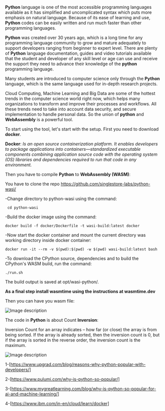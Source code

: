  **Python** language is one of the most accessible programming languages available as it has simplified and uncomplicated syntax which puts more emphasis on natural language. Because of its ease of learning and use, **Python**  codes can be easily written and run much faster than other programming languages.

**Python**  was created over 30 years ago, which is a long time for any programming language community to grow and mature adequately to support developers ranging from beginner to expert level. There are plenty of  **Python** language documentation, guides and video tutorials available that the student and developer of any skill level or age can use and receive the support they need to advance their knowledge of the **python** programming language.

Many students are introduced to computer science only through the **Python** language, which is the same language used for in-depth research projects.

Cloud Computing, Machine Learning and Big Data are some of the hottest trends in the computer science world right now, which helps many organizations to transform and improve their processes and workflows. All these trends need to take into account data security, and secure implementation to handle personal data. So the union of **python** and **WebAssembly** is a powerful tool.

  To start using the tool, let's start with the setup. 
First you need to download **docker**.

**Docker**: _Is an open source containerization platform. It enables developers to package applications into containers—standardized executable components combining application source code with the operating system (OS) libraries and dependencies required to run that code in any environment._


Then you have to compile **Python** to **WebAssembly (WASM)**:

You have to  clone the repo https://github.com/singlestore-labs/python-wasi/

-Change directory to python-wasi using the command:

` cd python-wasi`

-Build the docker image using the command: 


`docker build -f docker/Dockerfile -t wasi-build:latest docker`


-Now start the docker container and mount the current directory was working directory inside docker container:

`docker run -it --rm -v $(pwd):$(pwd) -w $(pwd) wasi-build:latest bash`


-To download the CPython source, dependencies and to build the CPython's WASM build, run the command:

`./run.sh`


The build output is saved at opt/wasi-python/.

**As a final step install wasmtime using the instructions at wasmtime.dev**

Then you can have you wasm file: 


![Image description](https://www.wasm.builders/remoteimages/uploads/articles/o4hb7ysrw1xmbu43s8wr.png)

The code in **Python** is about Count **Inversion**: 

  Inversion Count for an array indicates – how far (or close) the array is from being sorted. If the array is already sorted, then the inversion count is 0, but if the array is sorted in the reverse order, the inversion count is the maximum. 

![Image description](https://www.wasm.builders/remoteimages/uploads/articles/akeqgb9z7mcmpejd8rug.png)










1-[https://www.upgrad.com/blog/reasons-why-python-popular-with-developers/]

2-[https://www.pulumi.com/why-is-python-so-popular/]

3-[https://www.mygreatlearning.com/blog/why-is-python-so-popular-for-ai-and-machine-learning/]

4-[https://www.ibm.com/in-en/cloud/learn/docker]

